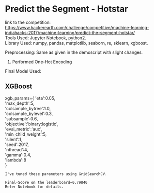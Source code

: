 # Predict the Segment - Hotstar  
link to the competition: https://www.hackerearth.com/challenge/competitive/machine-learning-indiahacks-2017/machine-learning/predict-the-segment-hotstar/  
Tools Used: Jupyter Notebook, python2.  
Library Used: numpy, pandas, matplotlib, seaborn, re, sklearn, xgboost.  

Preprocessing: Same as given in the demoscript with slight changes.
1. Performed One-Hot Encoding

Final Model Used:
## XGBoost
xgb_params={
    'eta':0.05,  
    'max_depth':5,  
    'colsample_bytree':1.0,  
    'colsample_bylevel':0.3,  
    'subsample':0.6,  
    'objective':'binary:logistic',  
    'eval_metric':'auc',  
    'min_child_weight':5,  
    'silent':1,  
    'seed':2017,  
    'nthread':4,  
    'gamma':0.4,  
    'lambda':8  
    }
    
    I've tuned these parameters using GridSearchCV.
    
    Final-Score on the leaderboard=0.79840
    Refer Notebook for details.
